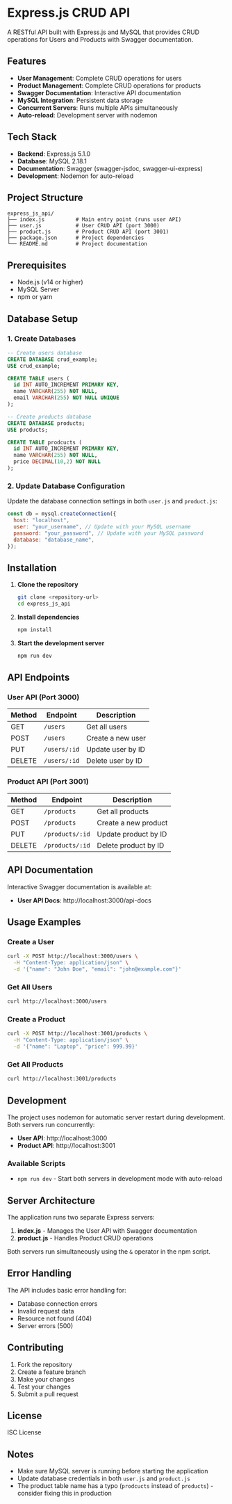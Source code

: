 # Express.js CRUD API

A RESTful API built with Express.js and MySQL that provides CRUD operations for Users and Products with Swagger documentation.

## Features

- **User Management**: Complete CRUD operations for users
- **Product Management**: Complete CRUD operations for products
- **Swagger Documentation**: Interactive API documentation
- **MySQL Integration**: Persistent data storage
- **Concurrent Servers**: Runs multiple APIs simultaneously
- **Auto-reload**: Development server with nodemon

## Tech Stack

- **Backend**: Express.js 5.1.0
- **Database**: MySQL 2.18.1
- **Documentation**: Swagger (swagger-jsdoc, swagger-ui-express)
- **Development**: Nodemon for auto-reload

## Project Structure

```
express_js_api/
├── index.js          # Main entry point (runs user API)
├── user.js           # User CRUD API (port 3000)
├── product.js        # Product CRUD API (port 3001)
├── package.json      # Project dependencies
└── README.md         # Project documentation
```

## Prerequisites

- Node.js (v14 or higher)
- MySQL Server
- npm or yarn

## Database Setup

### 1. Create Databases

```sql
-- Create users database
CREATE DATABASE crud_example;
USE crud_example;

CREATE TABLE users (
  id INT AUTO_INCREMENT PRIMARY KEY,
  name VARCHAR(255) NOT NULL,
  email VARCHAR(255) NOT NULL UNIQUE
);

-- Create products database
CREATE DATABASE products;
USE products;

CREATE TABLE prodcucts (
  id INT AUTO_INCREMENT PRIMARY KEY,
  name VARCHAR(255) NOT NULL,
  price DECIMAL(10,2) NOT NULL
);
```

### 2. Update Database Configuration

Update the database connection settings in both `user.js` and `product.js`:

```javascript
const db = mysql.createConnection({
  host: "localhost",
  user: "your_username", // Update with your MySQL username
  password: "your_password", // Update with your MySQL password
  database: "database_name",
});
```

## Installation

1. **Clone the repository**

   ```bash
   git clone <repository-url>
   cd express_js_api
   ```

2. **Install dependencies**

   ```bash
   npm install
   ```

3. **Start the development server**
   ```bash
   npm run dev
   ```

## API Endpoints

### User API (Port 3000)

| Method | Endpoint     | Description       |
| ------ | ------------ | ----------------- |
| GET    | `/users`     | Get all users     |
| POST   | `/users`     | Create a new user |
| PUT    | `/users/:id` | Update user by ID |
| DELETE | `/users/:id` | Delete user by ID |

### Product API (Port 3001)

| Method | Endpoint        | Description          |
| ------ | --------------- | -------------------- |
| GET    | `/products`     | Get all products     |
| POST   | `/products`     | Create a new product |
| PUT    | `/products/:id` | Update product by ID |
| DELETE | `/products/:id` | Delete product by ID |

## API Documentation

Interactive Swagger documentation is available at:

- **User API Docs**: http://localhost:3000/api-docs

## Usage Examples

### Create a User

```bash
curl -X POST http://localhost:3000/users \
  -H "Content-Type: application/json" \
  -d '{"name": "John Doe", "email": "john@example.com"}'
```

### Get All Users

```bash
curl http://localhost:3000/users
```

### Create a Product

```bash
curl -X POST http://localhost:3001/products \
  -H "Content-Type: application/json" \
  -d '{"name": "Laptop", "price": 999.99}'
```

### Get All Products

```bash
curl http://localhost:3001/products
```

## Development

The project uses nodemon for automatic server restart during development. Both servers run concurrently:

- **User API**: http://localhost:3000
- **Product API**: http://localhost:3001

### Available Scripts

- `npm run dev` - Start both servers in development mode with auto-reload

## Server Architecture

The application runs two separate Express servers:

1. **index.js** - Manages the User API with Swagger documentation
2. **product.js** - Handles Product CRUD operations

Both servers run simultaneously using the `&` operator in the npm script.

## Error Handling

The API includes basic error handling for:

- Database connection errors
- Invalid request data
- Resource not found (404)
- Server errors (500)

## Contributing

1. Fork the repository
2. Create a feature branch
3. Make your changes
4. Test your changes
5. Submit a pull request

## License

ISC License

## Notes

- Make sure MySQL server is running before starting the application
- Update database credentials in both `user.js` and `product.js`
- The product table name has a typo (`prodcucts` instead of `products`) - consider fixing this in production
